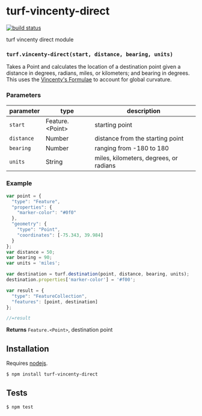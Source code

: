 # turf-vincenty-direct

[![build status](https://secure.travis-ci.org/Turfjs/turf-vincenty-direct.png)](http://travis-ci.org/Turfjs/turf-vincenty-direct)

turf vincenty direct module


### `turf.vincenty-direct(start, distance, bearing, units)`

Takes a Point and calculates the location of a destination point given a distance in degrees, radians, miles, or kilometers; and bearing in degrees. This uses the [Vincenty's Formulae](https://en.wikipedia.org/wiki/Vincenty%27s_formulae) to account for global curvature.

### Parameters

| parameter  | type               | description                            |
| ---------- | ------------------ | -------------------------------------- |
| `start`    | Feature\.\<Point\> | starting point                         |
| `distance` | Number             | distance from the starting point       |
| `bearing`  | Number             | ranging from -180 to 180               |
| `units`    | String             | miles, kilometers, degrees, or radians |


### Example

```js
var point = {
  "type": "Feature",
  "properties": {
    "marker-color": "#0f0"
  },
  "geometry": {
    "type": "Point",
    "coordinates": [-75.343, 39.984]
  }
};
var distance = 50;
var bearing = 90;
var units = 'miles';

var destination = turf.destination(point, distance, bearing, units);
destination.properties['marker-color'] = '#f00';

var result = {
  "type": "FeatureCollection",
  "features": [point, destination]
};

//=result
```


**Returns** `Feature.<Point>`, destination point

## Installation

Requires [nodejs](http://nodejs.org/).

```sh
$ npm install turf-vincenty-direct
```

## Tests

```sh
$ npm test
```


